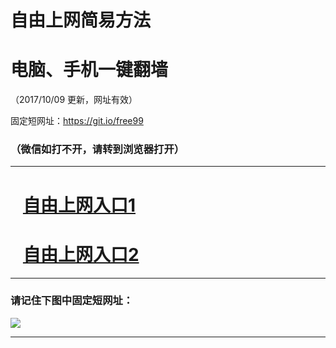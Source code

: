 ﻿# 自由上网简易方法

# 电脑、手机一键翻墙

（2017/10/09 更新，网址有效）

固定短网址：https://git.io/free99

### （微信如打不开，请转到浏览器打开）


***





# &nbsp;&nbsp; <a href="http://ft202617213.fwq-tz-1001.info/fwqtz01.html?t=10090012858 " target="_blank">自由上网入口1</a>
# &nbsp;&nbsp; <a href="http://ft3095113123.fwq-tz-1002.info/fwqtz02.html?t=10090012835 " target="_blank">自由上网入口2</a>
***

### 请记住下图中固定短网址：

<img src="https://s3-us-west-2.amazonaws.com/fwq-1001/yjfq-20170905okok.png" /> 


***

